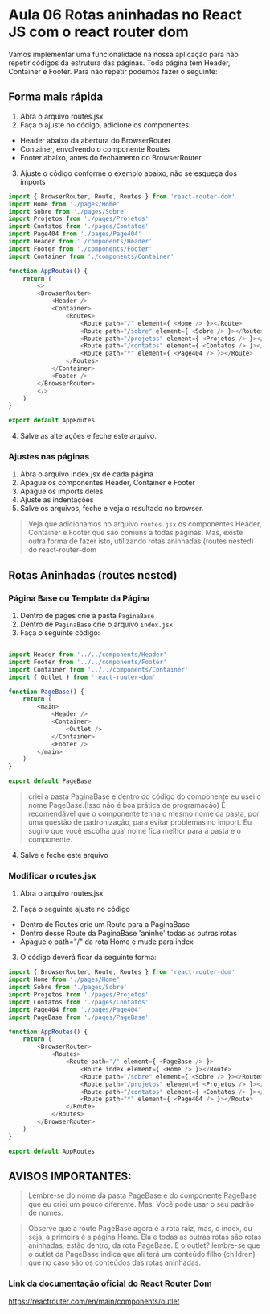 # Aula 06 Rotas aninhadas no React JS com o react router dom 

Vamos implementar uma funcionalidade na nossa aplicação para não repetir códigos da estrutura das páginas.
Toda página tem Header, Container e Footer. Para não repetir podemos fazer o seguinte:

## Forma mais rápida

1. Abra o arquivo routes.jsx
2. Faça o ajuste no código, adicione os componentes:

* Header abaixo da abertura do BrowserRouter
* Container, envolvendo o componente Routes
* Footer abaixo, antes do fechamento do BrowserRouter

3. Ajuste o código conforme o exemplo abaixo, não se esqueça dos imports

~~~javascript
import { BrowserRouter, Route, Routes } from 'react-router-dom'
import Home from './pages/Home'
import Sobre from './pages/Sobre'
import Projetos from './pages/Projetos'
import Contatos from './pages/Contatos'
import Page404 from './pages/Page404'
import Header from './components/Header'
import Footer from './components/Footer'
import Container from './components/Container'

function AppRoutes() {
    return (
        <>
        <BrowserRouter>
            <Header />
            <Container>
                <Routes>
                    <Route path="/" element={ <Home /> }></Route>
                    <Route path="/sobre" element={ <Sobre /> }></Route>
                    <Route path="/projetos" element={ <Projetos /> }></Route>
                    <Route path="/contatos" element={ <Contatos /> }></Route>
                    <Route path="*" element={ <Page404 /> }></Route>
                </Routes>
            </Container>
            <Footer />
        </BrowserRouter>
        </>
    )
}

export default AppRoutes

~~~

4. Salve as alterações e feche este arquivo.

### Ajustes nas páginas

1. Abra o arquivo index.jsx de cada página
2. Apague os componentes Header, Container e Footer
3. Apague os imports deles
4. Ajuste as indentações
5. Salve os arquivos, feche e veja o resultado no browser.

> Veja que adicionamos no arquivo `routes.jsx` os componentes Header, Container e Footer que são comuns a todas páginas.
> Mas, existe outra forma de fazer isto, utilizando rotas aninhadas (routes nested) do react-router-dom

## Rotas Aninhadas (routes nested)

### Página Base ou Template da Página

1. Dentro de pages crie a pasta `PaginaBase`
2. Dentro de `PaginaBase` crie o arquivo `index.jsx`
3. Faça o seguinte código:

~~~javascript

import Header from '../../components/Header'
import Footer from '../../components/Footer'
import Container from '../../components/Container'
import { Outlet } from 'react-router-dom'

function PageBase() {
    return (
        <main>
            <Header />
            <Container>
                <Outlet />
            </Container>
            <Footer />
        </main>
    )
}

export default PageBase

~~~

> criei a pasta PaginaBase e dentro do código do componente eu usei o nome PageBase.(Isso não é boa prática de programação)
> É recomendável que o componente tenha o mesmo nome da pasta, por uma questão de padronização, para evitar problemas no import.
> Eu sugiro que você escolha qual nome fica melhor para a pasta e o componente.

4. Salve e feche este arquivo

### Modificar o routes.jsx

1. Abra o arquivo routes.jsx

2. Faça o seguinte ajuste no código

* Dentro de Routes crie um Route para a PaginaBase
* Dentro desse Route da PaginaBase 'aninhe' todas as outras rotas
* Apague o path="/" da rota Home e mude para index

3. O código deverá ficar da seguinte forma:

~~~javascript
import { BrowserRouter, Route, Routes } from 'react-router-dom'
import Home from './pages/Home'
import Sobre from './pages/Sobre'
import Projetos from './pages/Projetos'
import Contatos from './pages/Contatos'
import Page404 from './pages/Page404'
import PageBase from './pages/PageBase'

function AppRoutes() {
    return (
        <BrowserRouter>
            <Routes>
                <Route path='/' element={ <PageBase /> }>
                    <Route index element={ <Home /> }></Route>
                    <Route path="/sobre" element={ <Sobre /> }></Route>
                    <Route path="/projetos" element={ <Projetos /> }></Route>
                    <Route path="/contatos" element={ <Contatos /> }></Route>
                    <Route path="*" element={ <Page404 /> }></Route>
                </Route>
            </Routes>
        </BrowserRouter>
    )
}

export default AppRoutes

~~~
## AVISOS IMPORTANTES:

> Lembre-se do nome da pasta PageBase e do componente PageBase que eu criei um pouco diferente.
> Mas, Você pode usar o seu padrão de nomes.

> Observe que a route PageBase agora é a rota raiz, mas, o index, ou seja, a primeira é a página Home.
> Ela e todas as outras rotas são rotas aninhadas, estão dentro, da rota PageBase.
> E o outlet? lembre-se que o outlet da PageBase indica que ali terá um conteúdo filho (children) que no caso são os conteúdos das rotas aninhadas.


### Link da documentação oficial do React Router Dom

https://reactrouter.com/en/main/components/outlet
